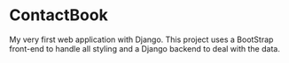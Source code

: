 # ContactBook
My very first web application with Django. This project uses a BootStrap front-end to handle all styling and a Django backend to deal with the data. 
